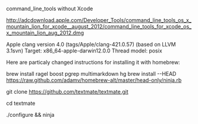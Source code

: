 command_line_tools without Xcode

http://adcdownload.apple.com/Developer_Tools/command_line_tools_os_x_mountain_lion_for_xcode__august_2012/command_line_tools_for_xcode_os_x_mountain_lion_aug_2012.dmg

Apple clang version 4.0 (tags/Apple/clang-421.0.57) (based on LLVM 3.1svn)
Target: x86_64-apple-darwin12.0.0
Thread model: posix

Here are particaly changed instructions for installing it with homebrew:

brew install ragel boost pgrep multimarkdown hg
brew install --HEAD https://raw.github.com/adamv/homebrew-alt/master/head-only/ninja.rb

git clone https://github.com/textmate/textmate.git

cd textmate

./configure && ninja